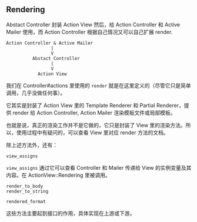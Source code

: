 ## Rendering

Abstact Controller 封装 Action View
然后，给 Action Controller 和 Active Mailer 使用，而 Action Controller 根据自己情况又可以自己扩展 render.

```
Action Controller & Active Mailer
                 |
                 V
          Abstact Controller
                 |
                 V
            Action View
```

我们在 Controller#actions 里使用的 `render` 就是在这里定义的（尽管它只是简单调用，几乎没做任何事）。

它其实是封装了 Action View 里的 Template Renderer 和 Partial Renderer，提供 render 给 Action Controller, Action Mailer 渲染模板文件或局部模板。

也就是说，真正的渲染工作并不是它做的，它只是封装了 View 里的渲染方法。所以，使用过程中有疑问的，可以查看 View 里对应 render 方法的文档。

除上述方法外，还有：

```
view_assigns
```

`view_assigns` 通过它可以查看 Controller 和 Mailer 传递给 View 的实例变量及其内容。在 ActionView::Rendering 里被调用。

```
render_to_body
render_to_string
```

```
rendered_format
```

这些方法主要起到接口的作用，具体实现在上游或下游。
